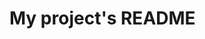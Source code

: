 # My project's README

<!-- 
## How to make presentations using remark
1. Create your own repository on bitbucket following [these instructions](https://confluence.atlassian.com/bitbucket/publishing-a-website-on-bitbucket-cloud-221449776.html). -->

